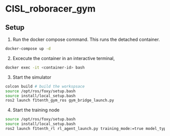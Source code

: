 # CISL_roboracer_gym
## Setup

1. Run the docker compose command. This runs the detached container. 
```bash
docker-compose up -d
```
2. Excecute the container in an interactive terminal,
```bash
docker exec -it <container-id> bash
```
3. Start the simulator
```bash
colcon build # build the workspsace
source /opt/ros/foxy/setup.bash
source install/local_setup.bash
ros2 launch f1tenth_gym_ros gym_bridge_launch.py
```

4. Start the training node
```bash
source /opt/ros/foxy/setup.bash
source install/local_setup.bash
ros2 launch f1tenth_rl rl_agent_launch.py training_mode:=true model_type:=dqn
```
